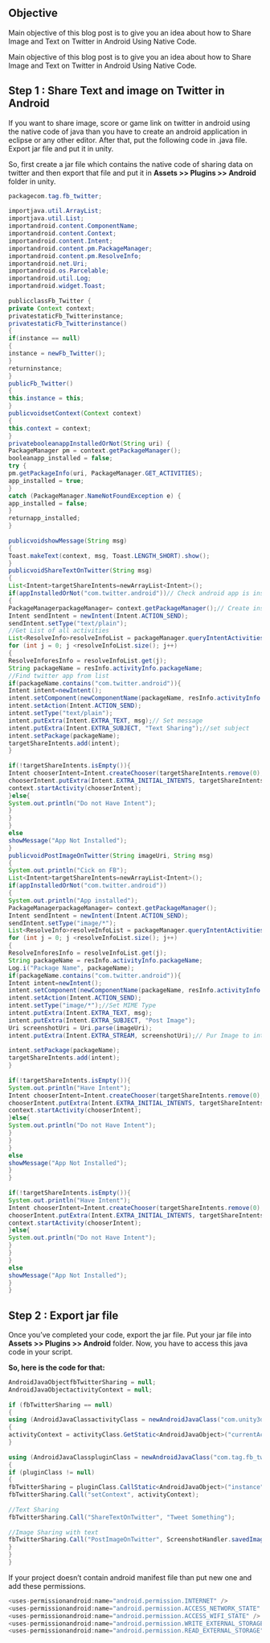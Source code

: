 ## Objective

Main objective of this blog post is to give you an idea about how to Share Image and Text on Twitter in Android Using Native Code.

Main objective of this blog post is to give you an idea about how to Share Image and Text on Twitter in Android Using Native Code.

## Step 1 : Share Text and image on Twitter in Android

If you want to share image, score or game link on twitter in android using the native code of java than you have to create an android application in eclipse or any other editor. After that, put the following code in .java file. Export jar file and put it in unity.

So, first create a jar file which contains the native code of sharing data on twitter and then export that file and put it in **Assets >> Plugins >> Android** folder in unity.

```java
packagecom.tag.fb_twitter;
 
importjava.util.ArrayList;
importjava.util.List;
importandroid.content.ComponentName;
importandroid.content.Context;
importandroid.content.Intent;
importandroid.content.pm.PackageManager;
importandroid.content.pm.ResolveInfo;
importandroid.net.Uri;
importandroid.os.Parcelable;
importandroid.util.Log;
importandroid.widget.Toast;
 
publicclassFb_Twitter {
private Context context;
privatestaticFb_Twitterinstance;
privatestaticFb_Twitterinstance()
{
if(instance == null)
{
instance = newFb_Twitter();
}
returninstance;
}
publicFb_Twitter()
{
this.instance = this;
}
publicvoidsetContext(Context context)
{
this.context = context;
}
privatebooleanappInstalledOrNot(String uri) {
PackageManager pm = context.getPackageManager();
booleanapp_installed = false;
try {
pm.getPackageInfo(uri, PackageManager.GET_ACTIVITIES);
app_installed = true;
}
catch (PackageManager.NameNotFoundException e) {
app_installed = false;
}
returnapp_installed;
}
 
publicvoidshowMessage(String msg)
{
Toast.makeText(context, msg, Toast.LENGTH_SHORT).show();
}
publicvoidShareTextOnTwitter(String msg)
{
List<Intent>targetShareIntents=newArrayList<Intent>();
if(appInstalledOrNot("com.twitter.android"))// Check android app is installed or not
{
PackageManagerpackageManager= context.getPackageManager();// Create instance of PackageManager
Intent sendIntent = newIntent(Intent.ACTION_SEND);
sendIntent.setType("text/plain");
//Get List of all activities
List<ResolveInfo>resolveInfoList = packageManager.queryIntentActivities(sendIntent, 0);
for (int j = 0; j <resolveInfoList.size(); j++)
{
ResolveInforesInfo = resolveInfoList.get(j);
String packageName = resInfo.activityInfo.packageName;
//Find twitter app from list
if(packageName.contains("com.twitter.android")){
Intent intent=newIntent();
intent.setComponent(newComponentName(packageName, resInfo.activityInfo.name));//Create Intent with twitter app package
intent.setAction(Intent.ACTION_SEND);
intent.setType("text/plain");
intent.putExtra(Intent.EXTRA_TEXT, msg);// Set message
intent.putExtra(Intent.EXTRA_SUBJECT, "Text Sharing");//set subject
intent.setPackage(packageName);
targetShareIntents.add(intent);
}
 
if(!targetShareIntents.isEmpty()){
Intent chooserIntent=Intent.createChooser(targetShareIntents.remove(0), "Choose app to share");
chooserIntent.putExtra(Intent.EXTRA_INITIAL_INTENTS, targetShareIntents.toArray(newParcelable[]{}));
context.startActivity(chooserIntent);
}else{
System.out.println("Do not Have Intent");
}
}
}
else
showMessage("App Not Installed");
}
publicvoidPostImageOnTwitter(String imageUri, String msg)
{
System.out.println("Cick on FB");
List<Intent>targetShareIntents=newArrayList<Intent>();
if(appInstalledOrNot("com.twitter.android"))
{
System.out.println("App installed");
PackageManagerpackageManager= context.getPackageManager();
Intent sendIntent = newIntent(Intent.ACTION_SEND);
sendIntent.setType("image/*");
List<ResolveInfo>resolveInfoList = packageManager.queryIntentActivities(sendIntent, 0);
for (int j = 0; j <resolveInfoList.size(); j++)
{
ResolveInforesInfo = resolveInfoList.get(j);
String packageName = resInfo.activityInfo.packageName;
Log.i("Package Name", packageName);
if(packageName.contains("com.twitter.android")){
Intent intent=newIntent();
intent.setComponent(newComponentName(packageName, resInfo.activityInfo.name));
intent.setAction(Intent.ACTION_SEND);
intent.setType("image/*");//Set MIME Type
intent.putExtra(Intent.EXTRA_TEXT, msg);
intent.putExtra(Intent.EXTRA_SUBJECT, "Post Image");
Uri screenshotUri = Uri.parse(imageUri);
intent.putExtra(Intent.EXTRA_STREAM, screenshotUri);// Pur Image to intent
 
intent.setPackage(packageName);
targetShareIntents.add(intent);
}
 
if(!targetShareIntents.isEmpty()){
System.out.println("Have Intent");
Intent chooserIntent=Intent.createChooser(targetShareIntents.remove(0), "Choose app to share");
chooserIntent.putExtra(Intent.EXTRA_INITIAL_INTENTS, targetShareIntents.toArray(newParcelable[]{}));
context.startActivity(chooserIntent);
}else{
System.out.println("Do not Have Intent");
}
}
}
else
showMessage("App Not Installed");
}
}
 
if(!targetShareIntents.isEmpty()){
System.out.println("Have Intent");
Intent chooserIntent=Intent.createChooser(targetShareIntents.remove(0), "Choose app to share");
chooserIntent.putExtra(Intent.EXTRA_INITIAL_INTENTS, targetShareIntents.toArray(newParcelable[]{}));
context.startActivity(chooserIntent);
}else{
System.out.println("Do not Have Intent");
}
}
}
else
showMessage("App Not Installed");
}
}
```

## Step 2 : Export jar file

Once you’ve completed your code, export the jar file. Put your jar file into **Assets >> Plugins >> Android** folder. Now, you have to access this java code in your script.

**So, here is the code for that:**

```csharp
AndroidJavaObjectfbTwitterSharing = null;
AndroidJavaObjectactivityContext = null;
 
if (fbTwitterSharing == null)
{
using (AndroidJavaClassactivityClass = newAndroidJavaClass("com.unity3d.player.UnityPlayer"))
{
activityContext = activityClass.GetStatic<AndroidJavaObject>("currentActivity");
}
 
using (AndroidJavaClasspluginClass = newAndroidJavaClass("com.tag.fb_twitter.Fb_Twitter"))
{
if (pluginClass != null)
{
fbTwitterSharing = pluginClass.CallStatic<AndroidJavaObject>("instance");
fbTwitterSharing.Call("setContext", activityContext);
 
//Text Sharing
fbTwitterSharing.Call("ShareTextOnTwitter", "Tweet Something");
 
//Image Sharing with text
fbTwitterSharing.Call("PostImageOnTwitter", ScreenshotHandler.savedImagePath, "Image Sharing");
}
}
}
```

If your project doesn’t contain android manifest file than put new one and add these permissions.

```java
<uses-permissionandroid:name="android.permission.INTERNET" />
<uses-permissionandroid:name="android.permission.ACCESS_NETWORK_STATE" />
<uses-permissionandroid:name="android.permission.ACCESS_WIFI_STATE" />
<uses-permissionandroid:name="android.permission.WRITE_EXTERNAL_STORAGE" />
<uses-permissionandroid:name="android.permission.READ_EXTERNAL_STORAGE">
```
